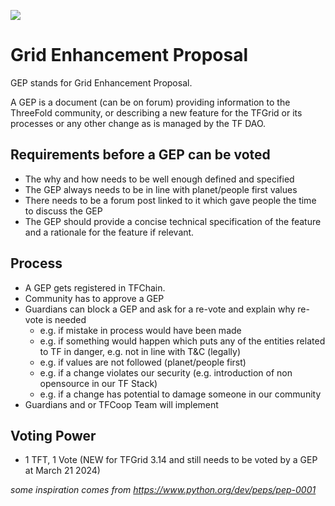 ![](img/gep.png)

# Grid Enhancement Proposal

GEP stands for Grid Enhancement Proposal. 

A GEP is a document (can be on forum) providing information to the ThreeFold community, or describing a new feature for the TFGrid or its processes or any other change as is managed by the TF DAO. 


## Requirements before a GEP can be voted

- The why and how needs to be well enough defined and specified
- The GEP always needs to be in line with planet/people first values
- There needs to be a forum post linked to it which gave people the time to discuss the GEP
- The GEP should provide a concise technical specification of the feature and a rationale for the feature if relevant.

## Process

- A GEP gets registered in TFChain. 
- Community has to approve a GEP
- Guardians can block a GEP and ask for a re-vote and explain why re-vote is needed
  - e.g. if mistake in process would have been made
  - e.g. if something would happen which puts any of the entities related to TF in danger, e.g. not in line with T&C (legally)
  - e.g. if values are not followed (planet/people first)
  - e.g. if a change violates our security (e.g. introduction of non opensource in our TF Stack)
  - e.g. if a change has potential to damage someone in our community
- Guardians and or TFCoop Team will implement

## Voting Power

- 1 TFT, 1 Vote (NEW for TFGrid 3.14 and still needs to be voted by a GEP at March 21 2024)


*some inspiration comes from https://www.python.org/dev/peps/pep-0001*


